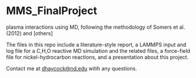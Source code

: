 # MMS_FinalProject
plasma interactions using MD, following the methodology of Somers et al. (2012) and [others]

The files in this repo include a literature-style report, a LAMMPS input and log file for a C,H,O reactive MD simulation and the related files, a force-field file for nickel-hydrocarbon reactions, and a presentation about this project.

Contact me at dhaycock@nd.edu witih any questions.
